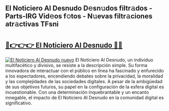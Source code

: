 ## El Noticiero Al Desnudo D𝚎sn𝚞dos filtr𝚊dos - Parts-IRG Vid𝚎os f𝚘tos - N𝚞evas filtr𝚊ciones atr𝚊ctivas TFsni

# <h2><a href="http://mb3tsvh.tromn.icu/?c=El+Noticiero+Al+Desnudo">🔗👉👉👉 El Noticiero Al Desnudo 🔗🔗</a></h2>

[![El Noticiero Al Desnudo nuevo](https://i.imgur.com/pEAQMta.gif)](http://mb3tsvh.tromn.icu/?c=El+Noticiero+Al+Desnudo)
El Noticiero Al Desnudo, un individuo multifacético y divisivo, se resiste a la descripción simple. Su forma innovadora de interactuar con el público en línea ha fascinado y enfurecido a los espectadores, encendiendo debates sobre la privacidad, la moralidad y las complejidades de las sociedades digitales. A pesar de la ambigüedad de sus objetivos futuros, su papel en la configuración de la esfera digital es incuestionable. Con una determinación inquebrantable y un encanto innegable, el impacto de El Noticiero Al Desnudo en la comunidad digital es significativo.
